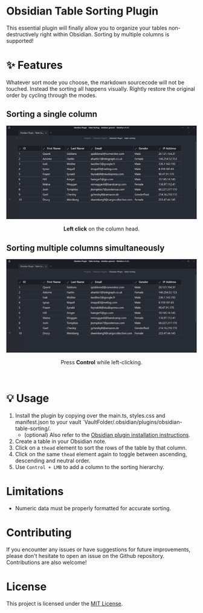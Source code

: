# Obsidian Table Sorting Plugin

This essential plugin will finally allow you to organize your tables non-destructively right within Obsidian. Sorting by multiple columns is supported! 

# ✨ Features

Whatever sort mode you choose, the markdown sourcecode will not be touched. Instead the sorting all happens visually. Rightly restore the original order by cycling through the modes.

## Sorting a single column
<div align="center">
	<img src="attachments/preview-single-column.gif" />
	<p><strong>Left click</strong> on the column head.</p>
</div>


## Sorting multiple columns simultaneously
<div align="center">
	<img src="attachments/preview-multi-column.gif" />
	<p>Press <strong>Control</strong> while left-clicking.</p>
</div>

<br>

# 💡 Usage
1.  Install the plugin by copying over the main.ts, styles.css and manifest.json to your vault `VaultFolder/.obsidian/plugins/obsidian-table-sorting/.
	- (optional) Also refer to the [Obsidian plugin installation instructions](https://help.obsidian.md/Extending+Obsidian/Community+plugins).
2.  Create a table in your Obsidian note.
3.  Click on a `thead` element to sort the rows of the table by that column.
4.  Click on the same `thead` element again to toggle between ascending, descending and neutral order.
5.  Use `Control + LMB` to add a column to the sorting hierarchy. 

# Limitations

- Numeric data must be properly formatted for accurate sorting.

# Contributing

If you encounter any issues or have suggestions for future improvements, please don't hesitate to open an issue on the Github repository. Contributions are also welcome!

# License

This project is licensed under the [MIT License](LICENSE).

